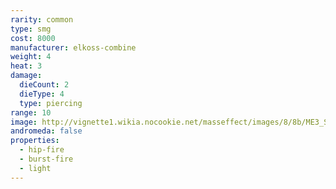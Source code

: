 ```yaml
---
rarity: common
type: smg
cost: 8000
manufacturer: elkoss-combine
weight: 4
heat: 3
damage:
  dieCount: 2
  dieType: 4
  type: piercing
range: 10
image: http://vignette1.wikia.nocookie.net/masseffect/images/8/8b/ME3_Shuriken_Smg.png/revision/latest?cb=20120317184559
andromeda: false
properties:
  - hip-fire
  - burst-fire
  - light
---
```

